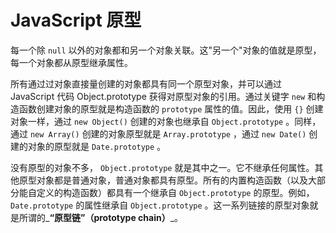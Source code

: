 # JavaScript 原型

每一个除 `null` 以外的对象都和另一个对象关联。这"另一个"对象的值就是原型，每一个对象都从原型继承属性。

所有通过过对象直接量创建的对象都具有同一个原型对象，并可以通过 JavaScript 代码 Object.prototype 获得对原型对象的引用。通过关键字 `new` 和构造函数创建对象的原型就是构造函数的 `prototype` 属性的值。因此，使用 `{}` 创建对象一样，通过 `new Object()` 创建的对象也继承自 `Object.prototype` 。同样，通过 `new Array()` 创建的对象原型就是 `Array.prototype` ，通过 `new Date()` 创建的对象的原型就是 `Date.prototype` 。

没有原型的对象不多， `Object.prototype` 就是其中之一。它不继承任何属性。其他原型对象都是普通对象，普通对象都具有原型。所有的内置构造函数（以及大部分能自定义的构造函数）都具有一个继承自 `Object.prototype` 的原型。例如，`Date.prototype` 的属性继承自 `Object.prototype` 。这一系列链接的原型对象就是所谓的_**“原型链”（prototype chain）**_。

